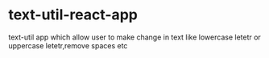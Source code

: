 # text-util-react-app
text-util app which allow user to make change in text like lowercase letetr or uppercase letetr,remove spaces etc
